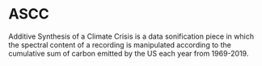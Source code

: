 # ASCC
Additive Synthesis of a Climate Crisis is a data sonification piece in which the spectral content of a recording is manipulated according to the cumulative sum of carbon emitted by the US each year from 1969-2019.
